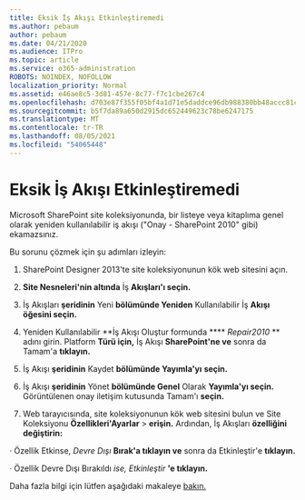 ```yaml
---
title: Eksik İş Akışı Etkinleştiremedi
ms.author: pebaum
author: pebaum
ms.date: 04/21/2020
ms.audience: ITPro
ms.topic: article
ms.service: o365-administration
ROBOTS: NOINDEX, NOFOLLOW
localization_priority: Normal
ms.assetid: e46ae8c5-3d81-457e-8c77-f7c1cbe267c4
ms.openlocfilehash: d703e87f355f05bf4a1d71e5daddce96db988380bb48accc81c95f1ba91fbb2b
ms.sourcegitcommit: b5f7da89a650d2915dc652449623c78be6247175
ms.translationtype: MT
ms.contentlocale: tr-TR
ms.lasthandoff: 08/05/2021
ms.locfileid: "54065448"
---
```

# <a name="missing-workflow-failed-to-activate"></a>Eksik İş Akışı Etkinleştiremedi

Microsoft SharePoint site koleksiyonunda, bir listeye veya kitaplıma genel olarak yeniden kullanılabilir iş akışı ("Onay - SharePoint 2010" gibi) ekamazsınız.
  
Bu sorunu çözmek için şu adımları izleyin: 
  
1. SharePoint Designer 2013'te site koleksiyonunun kök web sitesini açın.
  
2. **Site Nesneleri'nin altında** İş **Akışları'ı seçin.** 
  
3. İş Akışları **şeridinin** Yeni **bölümünde Yeniden** Kullanılabilir İş **Akışı öğesini seçin.** 
  
4. Yeniden Kullanılabilir **İş Akışı Oluştur formunda **** *Repair2010* ** adını girin. Platform **Türü için,** İş Akışı **SharePoint'ne ve** sonra da Tamam'a **tıklayın.** 
  
1. İş Akışı **şeridinin** Kaydet **bölümünde Yayımla'yı** **seçin.** 
  
2. İş Akışı **şeridinin** Yönet **bölümünde Genel** Olarak **Yayımla'yı seçin.** Görüntülenen onay iletişim kutusunda Tamam'ı **seçin.** 
  
3. Web tarayıcısında, site koleksiyonunun kök web sitesini bulun ve Site Koleksiyonu **Özellikleri'Ayarlar** \> **erişin.** Ardından, İş Akışları **özelliğini değiştirin:** 
  
· Özellik Etkinse, *Devre Dışı* **Bırak'a tıklayın ve** sonra da Etkinleştir'e **tıklayın.** 
  
· Özellik Devre Dışı Bırakıldı *ise, Etkinleştir* **'e tıklayın.** 
  
Daha fazla bilgi için lütfen aşağıdaki makaleye [bakın.](https://go.microsoft.com/fwlink/?linkid=2047770&amp;clcid=0x409)
  

